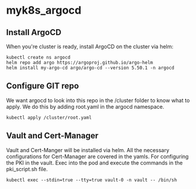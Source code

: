 # myk8s_argocd

## Install ArgoCD

When you're cluster is ready, install ArgoCD on the cluster via helm:

```
kubectl create ns argocd
helm repo add argo https://argoproj.github.io/argo-helm
helm install my-argo-cd argo/argo-cd --version 5.50.1 -n argocd

```

## Configure GIT repo

We want argocd to look into this repo in the /cluster folder to know what to apply.
We do this by adding root.yaml in the argocd namespace.

```
kubectl apply /cluster/root.yaml
```

## Vault and Cert-Manager

Vault and Cert-Manger will be installed via helm. All the necessary configurations for Cert-Manager are covered in the yamls.
For configuring the PKI in the vault. Exec into the pod and execute the commands in the pki_script.sh file.
```
kubectl exec --stdin=true --tty=true vault-0 -n vault -- /bin/sh
```

